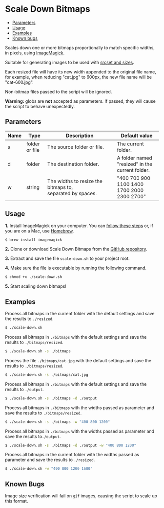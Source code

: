 # Scale Down Bitmaps

* [Parameters](#parameters)
* [Usage](#usage)
* [Examples](#examples)
* [Known bugs](#known-bugs)

Scales down one or more bitmaps proportionally to match specific widths, in pixels, using [ImageMagick](https://www.imagemagick.org/).

Suitable for generating images to be used with [srcset and sizes](https://ericportis.com/posts/2014/srcset-sizes/).

Each resized file will have its new width appended to the original file name, for example, when reducing "cat.jpg" to 600px, the new file name will be "cat-600.jpg".

Non-bitmap files passed to the script will be ignored.

**Warning:** globs are **not** accepted as parameters. If passed, they will cause the script to behave unexpectedly.

## Parameters

| Name | Type | Description | Default value |
|---|---|---|---|
| s | folder or file | The source folder or file. | The current folder. |
| d | folder | The destination folder. | A folder named "resized" in the current folder. |
| w | string | The widths to resize the bitmaps to, separated&nbsp;by&nbsp;spaces. | "400 700 900 1100 1400 1700 2000 2300 2700" |


## Usage

**1.** Install ImageMagick on your computer. You can [follow these steps](http://imagemagick.org/script/download.php) or, if you are on a Mac, use [Homebrew](https://brew.sh/index.html).

```sh
$ brew install imagemagick
```

**2.** Clone or download Scale Down Bitmaps from the [GitHub repository](https://github.com/leofavre/scale-down-bitmaps.git).

**3.** Extract and save the file `scale-down.sh` to your project root.

**4.** Make sure the file is executable by running the following command.

```sh
$ chmod +x ./scale-down.sh
```

**5.** Start scaling down bitmaps!


## Examples

Process all bitmaps in the current folder with the default settings and save the results to `./resized`.

```sh
$ ./scale-down.sh
```

Process all bitmaps in `./bitmaps` with the default settings and save the results to `./bitmaps/resized`.

```sh
$ ./scale-down.sh -s ./bitmaps
```

Process the file `./bitmaps/cat.jpg` with the default settings and save the results to `./bitmaps/resized`.

```sh
$ ./scale-down.sh -s ./bitmaps/cat.jpg
```

Process all bitmaps in `./bitmaps` with the default settings and save the results to `./output`.

```sh
$ ./scale-down.sh -s ./bitmaps -d ./output
```

Process all bitmaps in `./bitmaps` with the widths passed as parameter and save the results to `./bitmaps/resized`.

```sh
$ ./scale-down.sh -s ./bitmaps -w "400 800 1200"
```

Process all bitmaps in `./bitmaps` with the widths passed as parameter and save the results to`./output`.

```sh
$ ./scale-down.sh -s ./bitmaps -d ./output -w "400 800 1200"
```

Process all bitmaps in the current folder with the widths passed as parameter and save the results to `./resized`.

```sh
$ ./scale-down.sh -w "400 800 1200 1600"
```

## Known Bugs

Image size verification will fail on `gif` images, causing the script to scale up this format.
